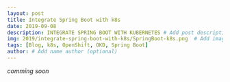 ```yaml
---
layout: post
title: Integrate Spring Boot with k8s
date: 2019-09-08
description: INTEGRATE SPRING BOOT WITH KUBERNETES # Add post description (optional)
img: 2019/integrate-spring-boot-with-k8s/SpringBoot-k8s.png  # Add image post (optional)
tags: [Blog, k8s, OpenShift, OKD, Spring Boot]
author: # Add name author (optional)
---
```


_comming soon_